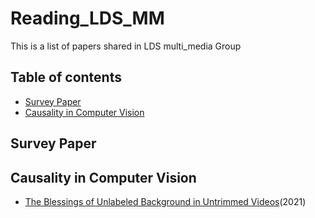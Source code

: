 # Reading\_LDS_MM
This is a list of papers shared in LDS multi_media Group
## Table of contents
- [Survey Paper](#1)
- [Causality in Computer Vision](#2)

## <h2 id="1">Survey Paper</h2>
## <h2 id="2">Causality in Computer Vision</h2>
- [The Blessings of Unlabeled Background in Untrimmed Videos](http://arxiv.org/abs/2103.13183)(2021)
